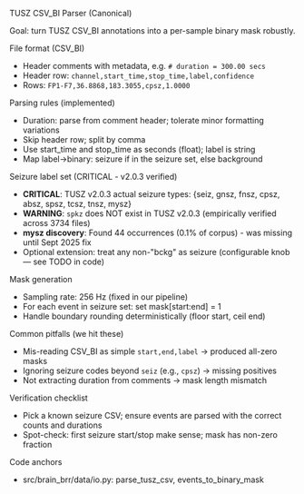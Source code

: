 TUSZ CSV_BI Parser (Canonical)

Goal: turn TUSZ CSV_BI annotations into a per-sample binary mask robustly.

File format (CSV_BI)

- Header comments with metadata, e.g. `# duration = 300.00 secs`
- Header row: `channel,start_time,stop_time,label,confidence`
- Rows: `FP1-F7,36.8868,183.3055,cpsz,1.0000`

Parsing rules (implemented)

- Duration: parse from comment header; tolerate minor formatting variations
- Skip header row; split by comma
- Use start_time and stop_time as seconds (float); label is string
- Map label→binary: seizure if in the seizure set, else background

Seizure label set (CRITICAL - v2.0.3 verified)

- **CRITICAL**: TUSZ v2.0.3 actual seizure types: {seiz, gnsz, fnsz, cpsz, absz, spsz, tcsz, tnsz, mysz}
- **WARNING**: `spkz` does NOT exist in TUSZ v2.0.3 (empirically verified across 3734 files)
- **mysz discovery**: Found 44 occurrences (0.1% of corpus) - was missing until Sept 2025 fix
- Optional extension: treat any non-"bckg" as seizure (configurable knob — see TODO in code)

Mask generation

- Sampling rate: 256 Hz (fixed in our pipeline)
- For each event in seizure set: set mask[start:end] = 1
- Handle boundary rounding deterministically (floor start, ceil end)

Common pitfalls (we hit these)

- Mis-reading CSV_BI as simple `start,end,label` → produced all-zero masks
- Ignoring seizure codes beyond `seiz` (e.g., `cpsz`) → missing positives
- Not extracting duration from comments → mask length mismatch

Verification checklist

- Pick a known seizure CSV; ensure events are parsed with the correct counts and durations
- Spot-check: first seizure start/stop make sense; mask has non-zero fraction

Code anchors

- src/brain_brr/data/io.py: parse_tusz_csv, events_to_binary_mask

